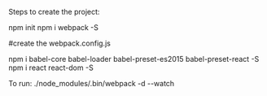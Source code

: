 Steps to create the project:

npm init
npm i webpack -S

#create the webpack.config.js

npm i babel-core babel-loader babel-preset-es2015 babel-preset-react -S
npm i react react-dom -S

To run: 
./node_modules/.bin/webpack -d --watch

